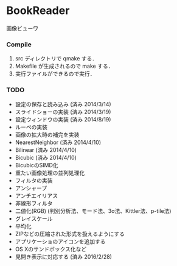 BookReader
==========

画像ビューワ

### Compile
  1. src ディレクトリで qmake する．
  1. Makefile が生成されるので make する．
  1. 実行ファイルができるので実行．

### TODO
* 設定の保存と読み込み (済み 2014/3/14)
* スライドショーの実装 (済み 2014/3/19)
* 設定ウィンドウの実装 (済み 2014/8/19)
* ルーペの実装
* 画像の拡大時の補完を実装
 * NearestNeighbor (済み 2014/4/10)
 * Bilinear (済み 2014/4/10)
 * Bicubic (済み 2014/4/10)
* BicubicのSIMD化
* 重たい画像処理の並列処理化
* フィルタの実装
 * アンシャープ
 * アンチエイリアス
 * 非線形フィルタ
 * 二値化(RGB) (判別分析法、モード法、3σ法、Kittler法、p-tile法)
 * グレイスケール
 * 平均化
* ZIPなどの圧縮された形式を扱えるようにする
* アプリケーショのアイコンを追加する
* OS Xのサンドボックス化など
* 見開き表示に対応する (済み 2016/2/28)
